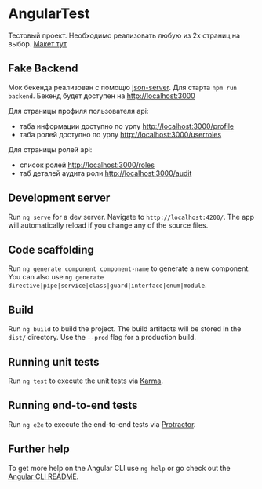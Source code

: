 # AngularTest

Тестовый проект. Необходимо реализовать любую из 2х страниц на выбор. [Макет тут](https://www.figma.com/file/V5e56vdP96kYAHSAyetovT/%D0%A2%D0%B5%D1%81%D1%82%D0%BE%D0%B2%D0%BE%D0%B5-%D0%B7%D0%B0%D0%B4%D0%B0%D0%BD%D0%B8%D0%B5-(Frontend))

## Fake Backend

Мок бекенда реализован с помощю [json-server](https://github.com/typicode/json-server). Для старта `npm run backend`. Бекенд будет доступен на [http://localhost:3000](http://localhost:3000) 

Для страницы профиля пользователя api:
* таба информации доступно по урлу [http://localhost:3000/profile](http://localhost:3000/profile)
* таба ролей доступно по урлу [http://localhost:3000/userroles](http://localhost:3000/userroles)

Для страницы ролей api:
* список ролей [http://localhost:3000/roles](http://localhost:3000/roles)
* таб деталей аудита роли [http://localhost:3000/audit](http://localhost:3000/audit)

## Development server

Run `ng serve` for a dev server. Navigate to `http://localhost:4200/`. The app will automatically reload if you change any of the source files.

## Code scaffolding

Run `ng generate component component-name` to generate a new component. You can also use `ng generate directive|pipe|service|class|guard|interface|enum|module`.

## Build

Run `ng build` to build the project. The build artifacts will be stored in the `dist/` directory. Use the `--prod` flag for a production build.

## Running unit tests

Run `ng test` to execute the unit tests via [Karma](https://karma-runner.github.io).

## Running end-to-end tests

Run `ng e2e` to execute the end-to-end tests via [Protractor](http://www.protractortest.org/).

## Further help

To get more help on the Angular CLI use `ng help` or go check out the [Angular CLI README](https://github.com/angular/angular-cli/blob/master/README.md).

